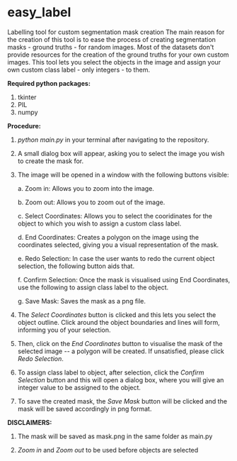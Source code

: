 # easy_label
Labelling tool for custom segmentation mask creation
The main reason for the creation of this tool is to ease the process of creating segmentation masks - ground truths - for random images. Most of the datasets don't provide resources for the creation of the ground truths for your own custom images. This tool lets you select the objects in the image and assign your own custom class label - only integers - to them. 


**Required python packages:** 

1. tkinter
2. PIL
3. numpy

**Procedure:**

1. *python main.py* in your terminal after navigating to the repository.

2. A small dialog box will appear, asking you to select the image you wish to create the mask for.

3. The image will be opened in a window with the following buttons visible: 

    a. Zoom in: Allows you to zoom into the image. 

    b. Zoom out: Allows you to zoom out of the image.

    c. Select Coordinates: Allows you to select the cooridinates for the object to which you wish to assign a custom class label.

    d. End Coordinates: Creates a polygon on the image using the coordinates selected, giving you a visual representation of the mask. 

    e. Redo Selection: In case the user wants to redo the current object selection, the following button aids that. 

    f. Confirm Selection: Once the mask is visualised using End Coordinates, use the following to assign class label to the object.

    g. Save Mask: Saves the mask as a png file. 

4. The *Select Coordinates* button is clicked and this lets you select the object outline. Click around the object boundaries and lines will form, informing you of your selection.

5. Then, click on the *End Coordinates* button to visualise the mask of the selected image -- a polygon will be created. If unsatisfied, please click *Redo Selection*.

6. To assign class label to object, after selection, click the *Confirm Selection* button and this will open a dialog box, where you will give an integer value to be assigned to the object.

7. To save the created mask, the *Save Mask* button will be clicked and the mask will be saved accordingly in png format.


**DISCLAIMERS:**

1. The mask will be saved as mask.png in the same folder as main.py

2. *Zoom in* and *Zoom out* to be used before objects are selected


